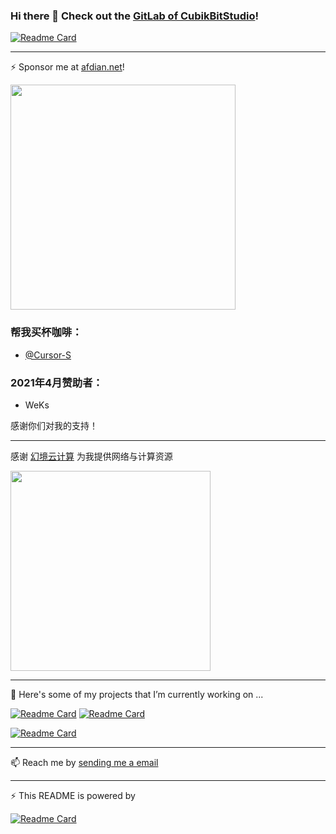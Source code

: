 ### Hi there 👋 Check out the [GitLab of CubikBitStudio]()!

[![Readme Card](https://github-readme-stats.vercel.app/api?username=Cubik65536&count_private=true&theme=blue-green&show_icons=true)](https://github.com/anuraghazra/github-readme-stats)

---

⚡️ Sponsor me at [afdian.net](https://www.afdian.net/@cubik65536?tab=home)!

<img src="https://img.cubik65536.top/afdian-Cubik65536.jpg" width="360px"/>

### 帮我买杯咖啡：

* [@Cursor-S](github.com/Cursor-S)

### 2021年4月赞助者：

* WeKs

感谢你们对我的支持！

---

感谢 [幻境云计算](https://www.realmidc.net/) 为我提供网络与计算资源

[<img src="https://img.cubik65536.top/RealmidcLogo.png" width="320"/>](https://www.realmidc.net/)

---

🔭 Here's some of my projects that I’m currently working on ...

[![Readme Card](https://github-readme-stats.vercel.app/api/pin/?username=LittleSkinCommspt&repo=commspt-bot&show_owner=true&theme=blue-green&show_icons=true)](https://github.com/LittleSkinCommspt/commspt-bot)
[![Readme Card](https://github-readme-stats.vercel.app/api/pin/?username=Cubik65536&repo=kukubot-doc&show_owner=true&theme=blue-green&show_icons=true)](https://github.com/Cubik65536/kukubot-doc)

[![Readme Card](https://github-readme-stats.vercel.app/api/pin/?username=LittleSkinChina&repo=manual&show_owner=true&theme=blue-green&show_icons=true)](https://github.com/LittleSkinChina/manual)

---

📫 Reach me by [sending me a email](mailto:cubik65536@cubik65536.top)

---

⚡ This README is powered by

[![Readme Card](https://github-readme-stats.vercel.app/api/pin/?username=anuraghazra&repo=github-readme-stats&show_owner=true&theme=blue-green&show_icons=true)](https://github.com/anuraghazra/github-readme-stats)


<!--
**Cubik65536/Cubik65536** is a ✨ _special_ ✨ repository because its `README.md` (this file) appears on your GitHub profile.

Here are some ideas to get you started:

- 🔭 I’m currently working on ...
- 🌱 I’m currently learning ...
- 👯 I’m looking to collaborate on ...
- 🤔 I’m looking for help with ...
- 💬 Ask me about ...
- 📫 How to reach me: ...
- 😄 Pronouns: ...
- ⚡ Fun fact: ...
-->
